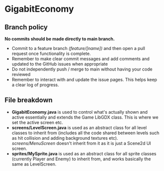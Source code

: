 # GigabitEconomy
## Branch policy
**No commits should be made directly to main branch.**

- Commit to a feature branch *(feature/[name])* and then open a pull request once functionality is complete.
- Remember to make clear commit messages and add comments and updated to the GitHub issues when appropriate
- Do not independently push / merge to main without having your code reviewed
- Remember to interact with and update the issue pages. This helps keep a clear log of progress.

## File breakdown 
- **GigabitEconomy.java** is used to control what's actually shown and active essentially and extends the Game LibGDX class. This is where we set the active screen etc.
- **screens/LevelScreen.java** is used as an abstract class for all level classes to inherit from (includes all the code shared between levels such as hit collision and adding background textures etc). _screens/MenuScreen_ doesn't inherit from it as it is just a Scene2d UI screen.
- **sprites/MySprite.java** is used as an abstract class for all sprite classes (currently Player and Enemy) to inherit from, and works basically the same as LevelScreen.
